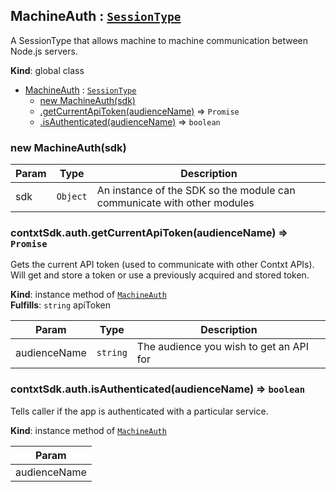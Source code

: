 <a name="MachineAuth"></a>

## MachineAuth : [<code>SessionType</code>](#SessionType)
A SessionType that allows machine to machine communication between Node.js servers.

**Kind**: global class  

* [MachineAuth](#MachineAuth) : [<code>SessionType</code>](#SessionType)
    * [new MachineAuth(sdk)](#new_MachineAuth_new)
    * [.getCurrentApiToken(audienceName)](#MachineAuth+getCurrentApiToken) ⇒ <code>Promise</code>
    * [.isAuthenticated(audienceName)](#MachineAuth+isAuthenticated) ⇒ <code>boolean</code>

<a name="new_MachineAuth_new"></a>

### new MachineAuth(sdk)

| Param | Type | Description |
| --- | --- | --- |
| sdk | <code>Object</code> | An instance of the SDK so the module can communicate with other modules |

<a name="MachineAuth+getCurrentApiToken"></a>

### contxtSdk.auth.getCurrentApiToken(audienceName) ⇒ <code>Promise</code>
Gets the current API token (used to communicate with other Contxt APIs). Will get and store a
token or use a previously acquired and stored token.

**Kind**: instance method of [<code>MachineAuth</code>](#MachineAuth)  
**Fulfills**: <code>string</code> apiToken  

| Param | Type | Description |
| --- | --- | --- |
| audienceName | <code>string</code> | The audience you wish to get an API for |

<a name="MachineAuth+isAuthenticated"></a>

### contxtSdk.auth.isAuthenticated(audienceName) ⇒ <code>boolean</code>
Tells caller if the app is authenticated with a particular service.

**Kind**: instance method of [<code>MachineAuth</code>](#MachineAuth)  

| Param |
| --- |
| audienceName | 

